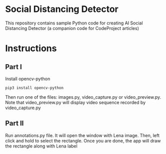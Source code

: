 # Social Distancing Detector
This repository contains sample Python code for creating AI Social Distancing Detector (a companion code for CodeProject articles)

# Instructions
## Part I
Install opencv-python

```pip3 install opencv-python```

Then run one of the files: images.py, video_capture.py or video_preview.py. Note that video_preview.py will display video sequence recorded by video_capture.py

## Part II
Run annotations.py file. It will open the window with Lena image. Then, left click and hold to select the rectangle. Once you are done, the app will draw the rectangle along with Lena label
